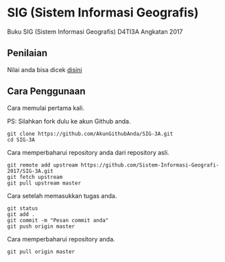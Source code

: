# SIG (Sistem Informasi Geografis)

Buku SIG (Sistem Informasi Geografis) D4TI3A Angkatan 2017

## Penilaian
Nilai anda bisa dicek [disini](https://docs.google.com/spreadsheets/d/1zQdfZP5UvV5X7fqC_Kzy5_sbEbO0iBgH3GIFZHYX1a4/edit?usp=sharing)

## Cara Penggunaan

Cara memulai pertama kali.

PS: Silahkan fork dulu ke akun Github anda.
```
git clone https://github.com/AkunGithubAnda/SIG-3A.git
cd SIG-3A
```

Cara memperbaharui repository anda dari repository asli.
```
git remote add upstream https://github.com/Sistem-Informasi-Geografi-2017/SIG-3A.git
git fetch upstream 
git pull upstream master
```

Cara setelah memasukkan tugas anda.
```
git status
git add .
git commit -m "Pesan commit anda"
git push origin master
```

Cara memperbaharui repository anda.
```
git pull origin master
```
